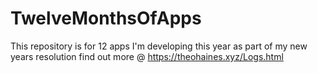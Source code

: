 # TwelveMonthsOfApps
This repository is for 12 apps I'm developing this year as part of my new years resolution find out more @ https://theohaines.xyz/Logs.html
